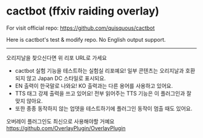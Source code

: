 # cactbot (ffxiv raiding overlay)

For visit official repo: <https://github.com/quisquous/cactbot>

Here is cactbot's test & modify repo. No English output support.

---
오리지날을 찾으신다면 위 리포 URL로 가세요

* cactbot 실험 기능을 테스트하는 실험실 리포예요! 일부 콘텐츠는 오리지날과 호환되지 않고 Japan DC 스타일로 표시되요.
* EN 출력이 한국말로 나와요! KO 출력과는 다른 용어를 사용하고 있어요.
* TTS 태그 강제 출력을 쓰고 있어요! 전부 읽어주는 TTS 기능은 이 플러그인과 잘 맞지 않아요.
* 또한 종종 동작하지 않는 업뎃을 테스트하기에 플러그인 동작이 멈출 때도 있어요.

오버레이 플러그인도 최신으로 사용해야할 거예요 <https://github.com/OverlayPlugin/OverlayPlugin>
